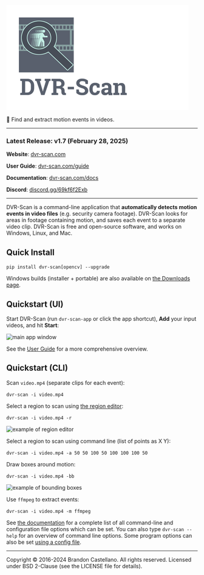 ![DVR-Scan Logo](https://raw.githubusercontent.com/Breakthrough/DVR-Scan/main/docs/assets/dvr-scan-logo.png)

:vhs: Find and extract motion events in videos.

------------------------------------------------

### Latest Release: v1.7 (February 28, 2025)

**Website**: [dvr-scan.com](https://www.dvr-scan.com)

**User Guide**: [dvr-scan.com/guide](https://www.dvr-scan.com/guide/)

**Documentation**: [dvr-scan.com/docs](https://www.dvr-scan.com/docs/)

**Discord**: [discord.gg/69kf6f2Exb](https://discord.gg/69kf6f2Exb)

------------------------------------------------------

DVR-Scan is a command-line application that **automatically detects motion events in video files** (e.g. security camera footage).  DVR-Scan looks for areas in footage containing motion, and saves each event to a separate video clip.  DVR-Scan is free and open-source software, and works on Windows, Linux, and Mac.

## Quick Install

    pip install dvr-scan[opencv] --upgrade

Windows builds (installer + portable) are also available on [the Downloads page](https://www.dvr-scan.com/download/).

## Quickstart (UI)

Start DVR-Scan (run `dvr-scan-app` or click the app shortcut), **Add** your input videos, and hit **Start**:

<img alt="main app window" src="https://raw.githubusercontent.com/Breakthrough/DVR-Scan/releases/1.7/docs/assets/app-main-window.jpg" width="480"/>

See the [User Guide](https://www.dvr-scan.com/guide/) for a more comprehensive overview.

## Quickstart (CLI)

Scan `video.mp4` (separate clips for each event):

    dvr-scan -i video.mp4

Select a region to scan using [the region editor](https://www.dvr-scan.com/guide/):

    dvr-scan -i video.mp4 -r

<img alt="example of region editor" src="https://raw.githubusercontent.com/Breakthrough/DVR-Scan/releases/1.7/docs/assets/region-editor-mask.jpg" width="480"/>

Select a region to scan using command line (list of points as X Y):

    dvr-scan -i video.mp4 -a 50 50 100 50 100 100 100 50

Draw boxes around motion:

    dvr-scan -i video.mp4 -bb

<img alt="example of bounding boxes" src="https://raw.githubusercontent.com/Breakthrough/DVR-Scan/releases/1.7/docs/assets/bounding-box.gif" width="480"/>

Use `ffmpeg` to extract events:

    dvr-scan -i video.mp4 -m ffmpeg

See [the documentation](https://www.dvr-scan.com/docs) for a complete list of all command-line and configuration file options which can be set. You can also type `dvr-scan --help` for an overview of command line options. Some program options can also be set [using a config file](https://www.dvr-scan.com/docs/#config-file).

------------------------------------------------

Copyright © 2016-2024 Brandon Castellano. All rights reserved.
Licensed under BSD 2-Clause (see the LICENSE file for details).
